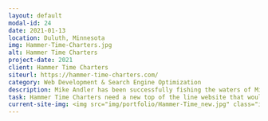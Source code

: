 ```yaml
---
layout: default
modal-id: 24
date: 2021-01-13
location: Duluth, Minnesota
img: Hammer-Time-Charters.jpg
alt: Hammer Time Charters
project-date: 2021
client: Hammer Time Charters
siteurl: https://hammer-time-charters.com/
category: Web Development & Search Engine Optimization
description: Mike Andler has been successfully fishing the waters of Minnesota, Wisconsin, and Canada for 35 years. Throughout his time, he have developed a passion for fishing and a desire to share that passion with others. Join him on Lake Superior, one of the greatest locations in North America for lake trout. Salmon, brown trout, rainbow trout, and walleye.
task: Hammer Time Charters need a new top of the line website that would show up in search results. The site was built with a fully-responsive one-page design that offered an intuitive user-experience on any device.
current-site-img: <img src="img/portfolio/Hammer-Time_new.jpg" class="img-responsive" alt="Web Design and SEO in Duluth">
---
```


